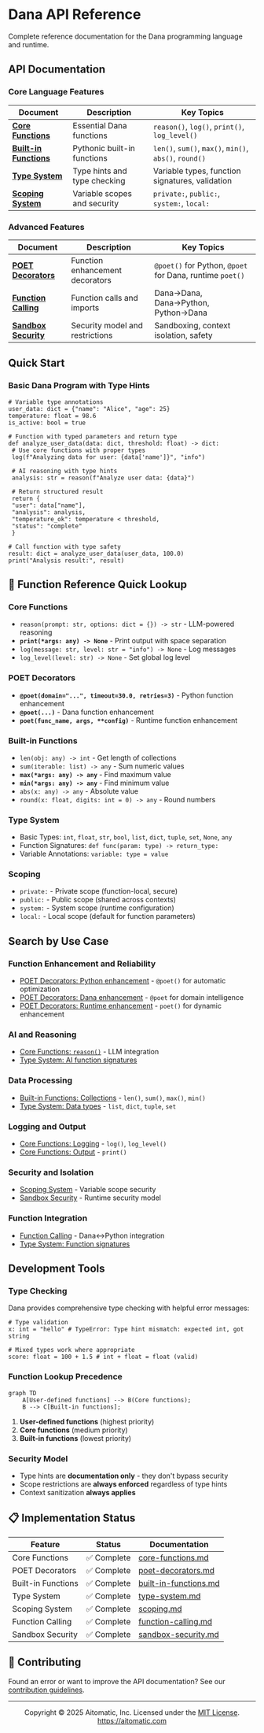 # Dana API Reference

Complete reference documentation for the Dana programming language and runtime.

## API Documentation

### Core Language Features

| Document | Description | Key Topics |
|----------|-------------|------------|
| **[Core Functions](core-functions.md)** | Essential Dana functions | `reason()`, `log()`, `print()`, `log_level()` |
| **[Built-in Functions](built-in-functions.md)** | Pythonic built-in functions | `len()`, `sum()`, `max()`, `min()`, `abs()`, `round()` |
| **[Type System](type-system.md)** | Type hints and type checking | Variable types, function signatures, validation |
| **[Scoping System](scoping.md)** | Variable scopes and security | `private:`, `public:`, `system:`, `local:` |

### Advanced Features

| Document | Description | Key Topics |
|----------|-------------|------------|
| **[POET Decorators](poet-decorators.md)** | Function enhancement decorators | `@poet()` for Python, `@poet` for Dana, runtime `poet()` |
| **[Function Calling](function-calling.md)** | Function calls and imports | Dana→Dana, Dana→Python, Python→Dana |
| **[Sandbox Security](sandbox-security.md)** | Security model and restrictions | Sandboxing, context isolation, safety |

## Quick Start

### Basic Dana Program with Type Hints
```dana
# Variable type annotations
user_data: dict = {"name": "Alice", "age": 25}
temperature: float = 98.6
is_active: bool = true

# Function with typed parameters and return type
def analyze_user_data(data: dict, threshold: float) -> dict:
 # Use core functions with proper types
 log(f"Analyzing data for user: {data['name']}", "info")

 # AI reasoning with type hints
 analysis: str = reason(f"Analyze user data: {data}")

 # Return structured result
 return {
 "user": data["name"],
 "analysis": analysis,
 "temperature_ok": temperature < threshold,
 "status": "complete"
 }

# Call function with type safety
result: dict = analyze_user_data(user_data, 100.0)
print("Analysis result:", result)
```

## 📖 Function Reference Quick Lookup

### Core Functions
- `reason(prompt: str, options: dict = {}) -> str` - LLM-powered reasoning
- **`print(*args: any) -> None`** - Print output with space separation
- `log(message: str, level: str = "info") -> None` - Log messages
- `log_level(level: str) -> None` - Set global log level

### POET Decorators
- **`@poet(domain="...", timeout=30.0, retries=3)`** - Python function enhancement
- **`@poet(...)`** - Dana function enhancement
- **`poet(func_name, args, **config)`** - Runtime function enhancement

### Built-in Functions
- `len(obj: any) -> int` - Get length of collections
- `sum(iterable: list) -> any` - Sum numeric values
- **`max(*args: any) -> any`** - Find maximum value
- **`min(*args: any) -> any`** - Find minimum value
- `abs(x: any) -> any` - Absolute value
- `round(x: float, digits: int = 0) -> any` - Round numbers

### Type System
- Basic Types: `int`, `float`, `str`, `bool`, `list`, `dict`, `tuple`, `set`, `None`, `any`
- Function Signatures: `def func(param: type) -> return_type:`
- Variable Annotations: `variable: type = value`

### Scoping
- `private:` - Private scope (function-local, secure)
- `public:` - Public scope (shared across contexts)
- `system:` - System scope (runtime configuration)
- `local:` - Local scope (default for function parameters)

## Search by Use Case

### Function Enhancement and Reliability
- [POET Decorators: Python enhancement](poet-decorators.md#python-poet-decorator) - `@poet()` for automatic optimization
- [POET Decorators: Dana enhancement](poet-decorators.md#dana-poet-decorator) - `@poet` for domain intelligence
- [POET Decorators: Runtime enhancement](poet-decorators.md#runtime-poet-function-dana) - `poet()` for dynamic enhancement

### AI and Reasoning
- [Core Functions: `reason()`](core-functions.md#reason) - LLM integration
- [Type System: AI function signatures](type-system.md#ai-functions)

### Data Processing
- [Built-in Functions: Collections](built-in-functions.md#collection-functions) - `len()`, `sum()`, `max()`, `min()`
- [Type System: Data types](type-system.md#data-types) - `list`, `dict`, `tuple`, `set`

### Logging and Output
- [Core Functions: Logging](core-functions.md#logging-functions) - `log()`, `log_level()`
- [Core Functions: Output](core-functions.md#output-functions) - `print()`

### Security and Isolation
- [Scoping System](scoping.md) - Variable scope security
- [Sandbox Security](sandbox-security.md) - Runtime security model

### Function Integration
- [Function Calling](function-calling.md) - Dana↔Python integration
- [Type System: Function signatures](type-system.md#function-type-signatures)

## Development Tools

### Type Checking
Dana provides comprehensive type checking with helpful error messages:
```dana
# Type validation
x: int = "hello" # TypeError: Type hint mismatch: expected int, got string

# Mixed types work where appropriate
score: float = 100 + 1.5 # int + float = float (valid)
```

### Function Lookup Precedence

```mermaid
graph TD
    A[User-defined functions] --> B(Core functions);
    B --> C[Built-in functions];
```

1. **User-defined functions** (highest priority)
2. **Core functions** (medium priority)
3. **Built-in functions** (lowest priority)

### Security Model
- Type hints are **documentation only** - they don't bypass security
- Scope restrictions are **always enforced** regardless of type hints
- Context sanitization **always applies**

## 📋 Implementation Status

| Feature | Status | Documentation |
|---------|--------|---------------|
| Core Functions | ✅ Complete | [core-functions.md](core-functions.md) |
| POET Decorators | ✅ Complete | [poet-decorators.md](poet-decorators.md) |
| Built-in Functions | ✅ Complete | [built-in-functions.md](built-in-functions.md) |
| Type System | ✅ Complete | [type-system.md](type-system.md) |
| Scoping System | ✅ Complete | [scoping.md](scoping.md) |
| Function Calling | ✅ Complete | [function-calling.md](function-calling.md) |
| Sandbox Security | ✅ Complete | [sandbox-security.md](sandbox-security.md) |

## 🤝 Contributing

Found an error or want to improve the API documentation? See our [contribution guidelines](../../../for-contributors/README.md).

---

<p align="center">
Copyright © 2025 Aitomatic, Inc. Licensed under the <a href="../../../LICENSE.md">MIT License</a>.
<br/>
<a href="https://aitomatic.com">https://aitomatic.com</a>
</p>